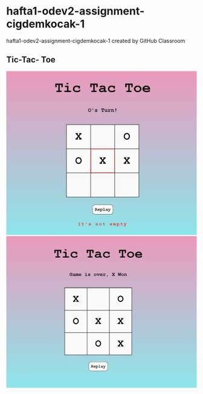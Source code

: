 # hafta1-odev2-assignment-cigdemkocak-1
hafta1-odev2-assignment-cigdemkocak-1 created by GitHub Classroom

 ## Tic-Tac- Toe

![alt text](image/image2.png)
![alt text](image/image.png)
